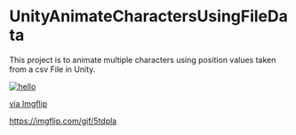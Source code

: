# UnityAnimateCharactersUsingFileData
This project is to animate multiple characters using position values taken from a csv File in Unity.

<a href="https://imgflip.com/gif/5tdpla"><img src="https://imgflip.com/gif/5tdpla" title="hello"/></a>


<a href="https://imgflip.com/gif/5tdpla.gif">via Imgflip</a>

https://imgflip.com/gif/5tdpla
